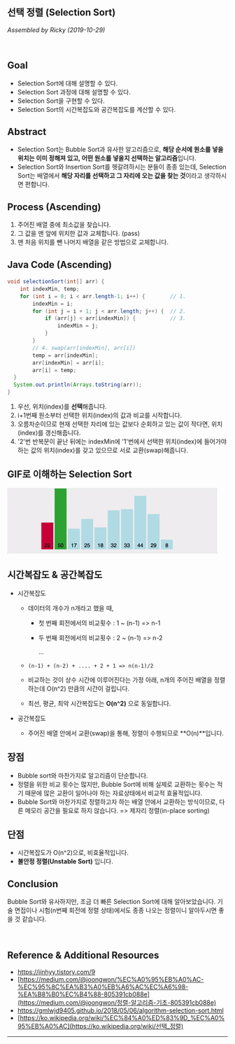 ## 선택 정렬 (Selection Sort)

*Assembled by Ricky (2019-10-29)*

<br>

## Goal

- Selection Sort에 대해 설명할 수 있다.
- Selection Sort 과정에 대해 설명할 수 있다.
- Selection Sort을 구현할 수 있다.
- Selection Sort의 시간복잡도와 공간복잡도를 계산할 수 있다.

## Abstract

- Selection Sort는 Bubble Sort과 유사한 알고리즘으로, **해당 순서에 원소를 넣을 위치는 이미 정해져 있고, 어떤 원소를 넣을지 선택하는 알고리즘**입니다.
- Selection Sort와 Insertion Sort를 헷갈려하시는 분들이 종종 있는데, Selection Sort는 배열에서 **해당 자리를 선택하고 그 자리에 오는 값을 찾는 것**이라고 생각하시면 편합니다.

## Process (Ascending)

1. 주어진 배열 중에 최소값을 찾습니다.
2. 그 값을 맨 앞에 위치한 값과 교체합니다. (pass)
3. 맨 처음 위치를 뺀 나머지 배열을 같은 방법으로 교체합니다.

## Java Code (Ascending)

```java
void selectionSort(int[] arr) {
    int indexMin, temp;
    for (int i = 0; i < arr.length-1; i++) {        // 1.
        indexMin = i;
        for (int j = i + 1; j < arr.length; j++) {  // 2.
            if (arr[j] < arr[indexMin]) {           // 3.
                indexMin = j;
            }
        }
        // 4. swap(arr[indexMin], arr[i])
        temp = arr[indexMin];
        arr[indexMin] = arr[i];
        arr[i] = temp;
  }
  System.out.println(Arrays.toString(arr));
}
```

1. 우선, 위치(index)를 **선택**해줍니다.
2. i+1번째 원소부터 선택한 위치(index)의 값과 비교를 시작합니다.
3. 오름차순이므로 현재 선택한 자리에 있는 값보다 순회하고 있는 값이 작다면, 위치(index)를 갱신해줍니다.
4. '2'번 반복문이 끝난 뒤에는 indexMin에 '1'번에서 선택한 위치(index)에 들어가야하는 값의 위치(index)를 갖고 있으므로 서로 교환(swap)해줍니다.

## GIF로 이해하는 Selection Sort

<img src="./resources/selection-sort-001.gif">

## 시간복잡도 & 공간복잡도

- 시간복잡도

  - 데이터의 개수가 n개라고 했을 때, 

    - 첫 번째 회전에서의 비교횟수 : 1 ~ (n-1) => n-1

    - 두 번째 회전에서의 비교횟수 : 2 ~ (n-1) => n-2

      ...

  - ```(n-1) + (n-2) + .... + 2 + 1 => n(n-1)/2```

  - 비교하는 것이 상수 시간에 이루어진다는 가정 아래, n개의 주어진 배열을 정렬하는데 O(n^2) 만큼의 시간이 걸립니다.

  - 최선, 평균, 최악 시간복잡도는 **O(n^2)** 으로 동일합니다.

- 공간복잡도
  - 주어진 배열 안에서 교환(swap)을 통해, 정렬이 수행되므로 **O(n)**입니다.

## 장점

- Bubble sort와 마찬가지로 알고리즘이 단순합니다.
- 정렬을 위한 비교 횟수는 많지만, Bubble Sort에 비해 실제로 교환하는 횟수는 적기 때문에 많은 교환이 일어나야 하는 자료상태에서 비교적 효율적입니다.
- Bubble Sort와 마찬가지로 정렬하고자 하는 배열 안에서 교환하는 방식이므로, 다른 메모리 공간을 필요로 하지 않습니다. => 제자리 정렬(in-place sorting)

## 단점

- 시간복잡도가 O(n^2)으로, 비효율적입니다.
- **불안정 정렬(Unstable Sort)** 입니다.

## Conclusion

Bubble Sort와 유사하지만, 조금 더 빠른 Selection Sort에 대해 알아보았습니다. 기술 면접이나 시험(n번째 회전에 정렬 상태)에서도 종종 나오는 정렬이니 알아두시면 좋을 것 같습니다.

<br>

## Reference & Additional Resources

- https://jinhyy.tistory.com/9 
- [https://medium.com/@joongwon/%EC%A0%95%EB%A0%AC-%EC%95%8C%EA%B3%A0%EB%A6%AC%EC%A6%98-%EA%B8%B0%EC%B4%88-805391cb088e](https://medium.com/@joongwon/정렬-알고리즘-기초-805391cb088e) 
- https://gmlwjd9405.github.io/2018/05/06/algorithm-selection-sort.html 
- [https://ko.wikipedia.org/wiki/%EC%84%A0%ED%83%9D_%EC%A0%95%EB%A0%AC](https://ko.wikipedia.org/wiki/선택_정렬) 

---


